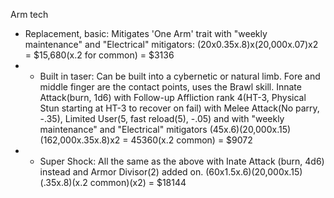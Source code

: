Arm tech
* Replacement, basic: Mitigates 'One Arm' trait with "weekly maintenance" and "Electrical" mitigators: (20x0.35x.8)x(20,000x.07)x2 = $15,680(x.2 for common) = $3136
* * Built in taser: Can be built into a cybernetic or natural limb. Fore and middle finger are the contact points, uses the Brawl skill. Innate Attack(burn, 1d6) with Follow-up Affliction rank 4(HT-3, Physical Stun starting at HT-3 to recover on fail) with Melee Attack(No parry, -.35), Limited User(5, fast reload(5), -.05) and with "weekly maintenance" and "Electrical" mitigators (45x.6)(20,000x.15)(162,000x.35x.8)x2 = 45360(x.2 common) = $9072
* * Super Shock: All the same as the above with Inate Attack (burn, 4d6) instead and Armor Divisor(2) added on. (60x1.5x.6)(20,000x.15)(.35x.8)(x.2 common)(x2) = $18144
